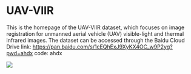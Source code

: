 # UAV-VIIR
This is the homepage of the UAV-VIIR dataset, which focuses on image registration for unmanned aerial vehicle (UAV) visible-light and thermal infrared images. The dataset can be accessed through the Baidu Cloud Drive link: https://pan.baidu.com/s/1cEQhExJ9XyKX4OC_w9P2yg?pwd=ahdx code: ahdx 


![](https://liufei-img.oss-cn-shanghai.aliyuncs.com/img/202307041645006.jpg)
